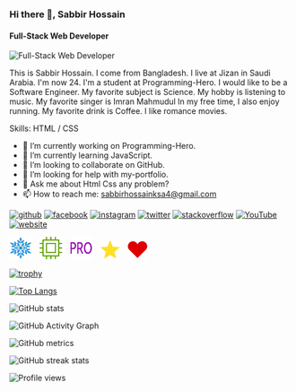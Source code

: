### Hi there 👋, Sabbir Hossain
#### Full-Stack  Web Developer
![Full-Stack  Web Developer](https://scontent.fjed4-3.fna.fbcdn.net/v/t39.30808-6/319051260_201671129009608_585351086438280701_n.png?_nc_cat=104&ccb=1-7&_nc_sid=e3f864&_nc_ohc=1ST1H9AtmBcAX_-H6sN&_nc_ht=scontent.fjed4-3.fna&oh=00_AfAZaCivxBW5_ntuLHCadAcejYoiiz6Os4tXNK_60ujXcA&oe=63B5D681)

This is Sabbir Hossain. I come from Bangladesh. I live at Jizan in Saudi Arabia. I'm now 24. I'm a student at Programming-Hero. I would like to be a Software Engineer. My favorite subject is Science. My hobby is listening to music. My favorite singer is Imran Mahmudul In my free time, I also enjoy running. My favorite drink is Coffee. I like romance movies.

Skills: HTML / CSS

- 🔭 I’m currently working on Programming-Hero. 
- 🌱 I’m currently learning JavaScript. 
- 👯 I’m looking to collaborate on GitHub. 
- 🤔 I’m looking for help with my-portfolio. 
- 💬 Ask me about Html Css any problem? 
- 📫 How to reach me: sabbirhossainksa4@gmail.com 


[<img src='https://cdn.jsdelivr.net/npm/simple-icons@3.0.1/icons/github.svg' alt='github' height='40'>](https://github.com/Sabbir-Hossain-Ksa)  [<img src='https://cdn.jsdelivr.net/npm/simple-icons@3.0.1/icons/facebook.svg' alt='facebook' height='40'>](https://www.facebook.com/ProgrammerSabbirKsa)  [<img src='https://cdn.jsdelivr.net/npm/simple-icons@3.0.1/icons/instagram.svg' alt='instagram' height='40'>](https://www.instagram.com/ProgrammerSabbirKsa/)  [<img src='https://cdn.jsdelivr.net/npm/simple-icons@3.0.1/icons/twitter.svg' alt='twitter' height='40'>](https://twitter.com/SabbirH15191143)  [<img src='https://cdn.jsdelivr.net/npm/simple-icons@3.0.1/icons/stackoverflow.svg' alt='stackoverflow' height='40'>](https://stackoverflow.com/users/sabbir-hossain)  [<img src='https://cdn.jsdelivr.net/npm/simple-icons@3.0.1/icons/youtube.svg' alt='YouTube' height='40'>](https://www.youtube.com/channel/ProgrammerSabbirKsa)  [<img src='https://cdn.jsdelivr.net/npm/simple-icons@3.0.1/icons/icloud.svg' alt='website' height='40'>](www.sabbirhossainksa.com)  

<a href='https://archiveprogram.github.com/'><img src='https://raw.githubusercontent.com/acervenky/animated-github-badges/master/assets/acbadge.gif' width='40' height='40'></a> <a href='https://docs.github.com/en/developers'><img src='https://raw.githubusercontent.com/acervenky/animated-github-badges/master/assets/devbadge.gif' width='40' height='40'></a> <a href='https://github.com/pricing'><img src='https://raw.githubusercontent.com/acervenky/animated-github-badges/master/assets/pro.gif' width='40' height='40'></a> <a href='https://stars.github.com/'><img src='https://raw.githubusercontent.com/acervenky/animated-github-badges/master/assets/starbadge.gif' width='35' height='35'></a> <a href='https://docs.github.com/en/github/supporting-the-open-source-community-with-github-sponsors'><img src='https://raw.githubusercontent.com/acervenky/animated-github-badges/master/assets/sponsorbadge.gif' width='35' height='35'></a> 

[![trophy](https://github-profile-trophy.vercel.app/?username=Sabbir-Hossain-Ksa)](https://github.com/ryo-ma/github-profile-trophy)

[![Top Langs](https://github-readme-stats.vercel.app/api/top-langs/?username=Sabbir-Hossain-Ksa)](https://github.com/anuraghazra/github-readme-stats)

![GitHub stats](https://github-readme-stats.vercel.app/api?username=Sabbir-Hossain-Ksa&show_icons=true&count_private=true)  

![GitHub Activity Graph](https://activity-graph.herokuapp.com/graph?username=Sabbir-Hossain-Ksa)  

![GitHub metrics](https://metrics.lecoq.io/Sabbir-Hossain-Ksa)  

![GitHub streak stats](https://streak-stats.demolab.com/?user=Sabbir-Hossain-Ksa)  

![Profile views](https://gpvc.arturio.dev/Sabbir-Hossain-Ksa)  
